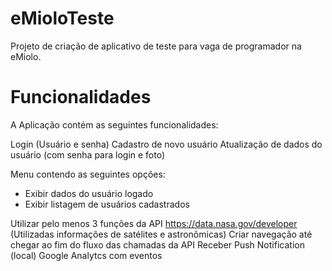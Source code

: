 # eMioloTeste
Projeto de criação de aplicativo de teste para vaga de programador na eMiolo.

# Funcionalidades
A Aplicação contém as seguintes funcionalidades:

Login (Usuário e senha)
Cadastro de novo usuário
Atualização de dados do usuário (com senha para login e foto)

Menu contendo as seguintes opções:
- Exibir dados do usuário logado
- Exibir listagem de usuários cadastrados

Utilizar pelo menos 3 funções da API https://data.nasa.gov/developer (Utilizadas informações de satélites e astronômicas)
Criar navegação até chegar ao fim do fluxo das chamadas da API
Receber Push Notification (local)
Google Analytcs com eventos
